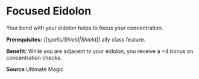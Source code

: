 ﻿---
cssclass: [feats]

---
# Focused Eidolon

Your bond with your eidolon helps to focus your concentration.

**Prerequisites:** _[[spells/Shield|Shield]]_ ally class feature.

**Benefit:** While you are adjacent to your eidolon, you receive a +4 bonus on concentration checks.

**Source** Ultimate Magic